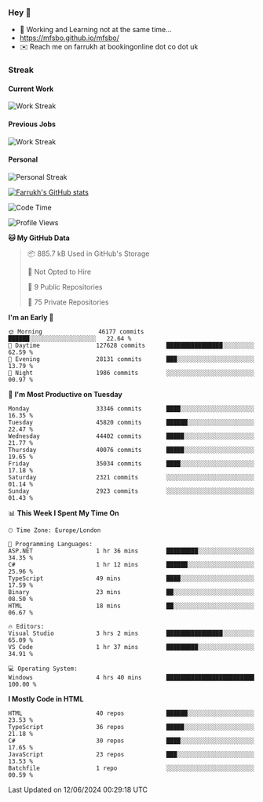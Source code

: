 ### Hey 👋

- 🏃 Working and Learning not at the same time...
- https://mfsbo.github.io/mfsbo/
- ✉️ Reach me on farrukh at bookingonline dot co dot uk

### Streak
#### Current Work
![Work Streak](https://streak-stats.demolab.com/?user=mfsbo)
#### Previous Jobs
![Work Streak](https://streak-stats.demolab.com/?user=farrukhcw)
#### Personal
![Personal Streak](https://streak-stats.demolab.com/?user=farrukhsubhani)

[![Farrukh's GitHub stats](https://github-readme-stats.vercel.app/api?username=mfsbo&hide=stars&count_private=true)](https://github.com/mfsbo/)

<!--START_SECTION:waka-->
![Code Time](http://img.shields.io/badge/Code%20Time-634%20hrs%2057%20mins-blue)

![Profile Views](http://img.shields.io/badge/Profile%20Views-14-blue)

**🐱 My GitHub Data** 

> 📦 885.7 kB Used in GitHub's Storage 
 > 
> 🚫 Not Opted to Hire
 > 
> 📜 9 Public Repositories 
 > 
> 🔑 75 Private Repositories 
 > 
**I'm an Early 🐤** 

```text
🌞 Morning                46177 commits       ██████░░░░░░░░░░░░░░░░░░░   22.64 % 
🌆 Daytime                127628 commits      ████████████████░░░░░░░░░   62.59 % 
🌃 Evening                28131 commits       ███░░░░░░░░░░░░░░░░░░░░░░   13.79 % 
🌙 Night                  1986 commits        ░░░░░░░░░░░░░░░░░░░░░░░░░   00.97 % 
```
📅 **I'm Most Productive on Tuesday** 

```text
Monday                   33346 commits       ████░░░░░░░░░░░░░░░░░░░░░   16.35 % 
Tuesday                  45820 commits       ██████░░░░░░░░░░░░░░░░░░░   22.47 % 
Wednesday                44402 commits       █████░░░░░░░░░░░░░░░░░░░░   21.77 % 
Thursday                 40076 commits       █████░░░░░░░░░░░░░░░░░░░░   19.65 % 
Friday                   35034 commits       ████░░░░░░░░░░░░░░░░░░░░░   17.18 % 
Saturday                 2321 commits        ░░░░░░░░░░░░░░░░░░░░░░░░░   01.14 % 
Sunday                   2923 commits        ░░░░░░░░░░░░░░░░░░░░░░░░░   01.43 % 
```


📊 **This Week I Spent My Time On** 

```text
🕑︎ Time Zone: Europe/London

💬 Programming Languages: 
ASP.NET                  1 hr 36 mins        █████████░░░░░░░░░░░░░░░░   34.35 % 
C#                       1 hr 12 mins        ██████░░░░░░░░░░░░░░░░░░░   25.96 % 
TypeScript               49 mins             ████░░░░░░░░░░░░░░░░░░░░░   17.59 % 
Binary                   23 mins             ██░░░░░░░░░░░░░░░░░░░░░░░   08.50 % 
HTML                     18 mins             ██░░░░░░░░░░░░░░░░░░░░░░░   06.67 % 

🔥 Editors: 
Visual Studio            3 hrs 2 mins        ████████████████░░░░░░░░░   65.09 % 
VS Code                  1 hr 37 mins        █████████░░░░░░░░░░░░░░░░   34.91 % 

💻 Operating System: 
Windows                  4 hrs 40 mins       █████████████████████████   100.00 % 
```

**I Mostly Code in HTML** 

```text
HTML                     40 repos            ██████░░░░░░░░░░░░░░░░░░░   23.53 % 
TypeScript               36 repos            █████░░░░░░░░░░░░░░░░░░░░   21.18 % 
C#                       30 repos            ████░░░░░░░░░░░░░░░░░░░░░   17.65 % 
JavaScript               23 repos            ███░░░░░░░░░░░░░░░░░░░░░░   13.53 % 
Batchfile                1 repo              ░░░░░░░░░░░░░░░░░░░░░░░░░   00.59 % 
```




 Last Updated on 12/06/2024 00:29:18 UTC
<!--END_SECTION:waka-->
<!--
**mfsbo/mfsbo** is a ✨ _special_ ✨ repository because its `README.md` (this file) appears on your GitHub profile.

Here are some ideas to get you started:

- 🔭 I’m currently working on ...
- 🌱 I’m currently learning ...
- 👯 I’m looking to collaborate on ...
- 🤔 I’m looking for help with ...
- 💬 Ask me about ...
- 📫 How to reach me: ...
- 😄 Pronouns: ...
- ⚡ Fun fact: ...
-->
